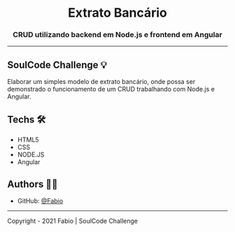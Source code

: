 # <h1 align="center">Extrato Bancário</h1>
<h3 align="center">CRUD utilizando backend em Node.js e frontend em Angular</h3>

---

## SoulCode Challenge 💡

<p>Elaborar um simples modelo de extrato bancário, onde possa ser demonstrado o funcionamento de um CRUD trabalhando com Node.js e Angular.</p>


## Techs 🛠

- HTML5
- CSS
- NODE.JS
- Angular


## Authors 👨‍💻

- GitHub: [@Fabio](https://github.com/fabiomdg1)

---

Copyright - 2021 Fabio | SoulCode Challenge
